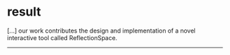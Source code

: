 # result


 [...] our work contributes the design and implementation of a novel interactive tool called ReflectionSpace. 



----


